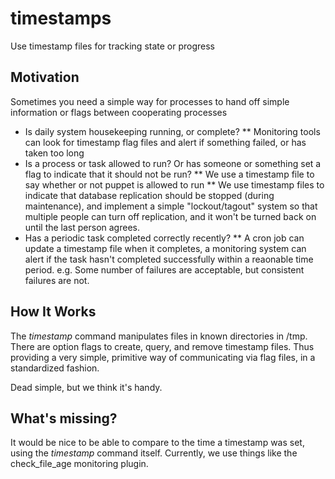 # timestamps
Use timestamp files for tracking state or progress

## Motivation

Sometimes you need a simple way for processes to hand off simple
information or flags between cooperating processes

* Is daily system housekeeping running, or complete?
  ** Monitoring tools can look for timestamp flag files and alert
     if something failed, or has taken too long
* Is a process or task allowed to run?  Or has someone or something
  set a flag to indicate that it should not be run?
  ** We use a timestamp file to say whether or not puppet is allowed to run
  ** We use timestamp files to indicate that database replication should
     be stopped (during maintenance), and implement a simple "lockout/tagout"
     system so that multiple people can turn off replication, and it won't
     be turned back on until the last person agrees.
* Has a periodic task completed correctly recently?
  ** A cron job can update a timestamp file when it completes, a
     monitoring system can alert if the task hasn't completed
     successfully within a reaonable time period.  e.g. Some number
     of failures are acceptable, but consistent failures are not.


## How It Works

The *timestamp* command manipulates files in known directories in /tmp.
There are option flags to create, query, and remove timestamp files.
Thus providing a very simple, primitive way of communicating via
flag files, in a standardized fashion.

Dead simple, but we think it's handy.


## What's missing?

It would be nice to be able to compare to the time a timestamp was
set, using the *timestamp* command itself.  Currently, we use things
like the check_file_age monitoring plugin.
